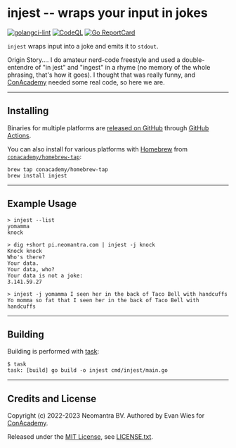 # injest -- wraps your input in jokes

[![golangci-lint](https://github.com/conacademy/injest/actions/workflows/golangci-lint.yaml/badge.svg)](https://github.com/conacademy/injest/actions/workflows/golangci-lint.yaml)
[![CodeQL](https://github.com/conacademy/injest/actions/workflows/codeql-analysis.yml/badge.svg)](https://github.com/conacademy/injest/actions/workflows/codeql-analysis.yml)
[![Go ReportCard](https://goreportcard.com/badge/conacademy/injest)](http://goreportcard.com/report/conacademy/injest)

`injest` wraps input into a joke and emits it to `stdout`.

Origin Story.... I do amateur nerd-code freestyle and used a double-entendre of "in jest" and "ingest" in a rhyme (no memory of the whole phrasing, that's how it goes).   I thought that was really funny, and [ConAcademy](https://github.conacademy) needed some real code, so here we are.

----

## Installing

Binaries for multiple platforms are [released on GitHub](https://github.com/conacademy/injest/releases) through [GitHub Actions](https://github.com/conacademy/injest/actions).

You can also install for various platforms with [Homebrew](https://brew.sh) from [`conacademy/homebrew-tap`](https://github.com/conacademy/homebrew-tap):

```
brew tap conacademy/homebrew-tap
brew install injest
```

----

## Example Usage

```
> injest --list
yomamma
knock

> dig +short pi.neomantra.com | injest -j knock
Knock knock
Who's there?
Your data.
Your data, who?
Your data is not a joke:
3.141.59.27

> injest -j yomamma I seen her in the back of Taco Bell with handcuffs
Yo momma so fat that I seen her in the back of Taco Bell with handcuffs
```

----

## Building

Building is performed with [task](https://taskfile.dev/):

```
$ task
task: [build] go build -o injest cmd/injest/main.go
```

----

## Credits and License

Copyright (c) 2022-2023 Neomantra BV.  Authored by Evan Wies for [ConAcademy](https://github.com/conacademy).

Released under the [MIT License](https://en.wikipedia.org/wiki/MIT_License), see [LICENSE.txt](./LICENSE.txt).
